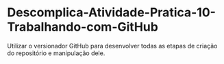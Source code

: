 # Descomplica-Atividade-Pratica-10-Trabalhando-com-GitHub
Utilizar o versionador GitHub para desenvolver todas as etapas de criação do repositório e manipulação dele.
